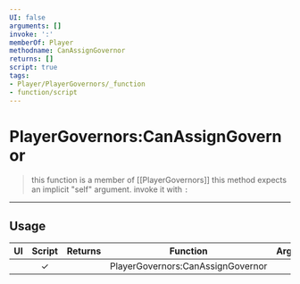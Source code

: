 ```yaml
---
UI: false
arguments: []
invoke: ':'
memberOf: Player
methodname: CanAssignGovernor
returns: []
script: true
tags:
- Player/PlayerGovernors/_function
- function/script
---
```

# PlayerGovernors:CanAssignGovernor
> this function is a member of [[PlayerGovernors]]
> this method expects an implicit "self" argument. invoke it with `:`
-----
## Usage
|  UI | Script | Returns | Function | Arguments |
|:---:|:------:|-------:|:--------:|:---------|
| |✓||PlayerGovernors:CanAssignGovernor||
